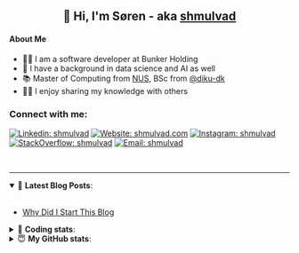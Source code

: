 <h2 align="center">
	👋 Hi, I'm Søren - aka <a href="https://shmulvad.com">shmulvad</a>
</h2>

#### About Me
- 👨‍💻 I am a software developer at Bunker Holding
- 🤖 I have a background in data science and AI as well
- 📚 Master of Computing from [NUS], BSc from [@diku-dk]
- 👨‍🏫 I enjoy sharing my knowledge with others

### Connect with me:

[![Linkedin: shmulvad](https://img.shields.io/badge/shmulvad-blue?style=flat&logo=Linkedin&logoColor=white)][linkedin]
[![Website: shmulvad.com](https://img.shields.io/badge/shmulvad.com-47CCCC?&style=flat&logo=Google-Chrome&logoColor=white)][website]
[![Instagram: shmulvad](https://img.shields.io/badge/-@shmulvad-purple?style=flat&logo=Instagram&logoColor=white)][instagram]
[![StackOverflow: shmulvad](https://img.shields.io/badge/shmulvad-FE7A16?style=flat&logo=stack-overflow&logoColor=white)][stackOverflow]
[![Email: shmulvad](https://img.shields.io/badge/shmulvad-D14836?style=flat&logo=gmail&logoColor=white)][mail]

<br />

---

<details open>
 <summary>📕 <b>Latest Blog Posts</b>: </summary>

<br>

<!-- BLOG-POST-LIST:START -->
- [Why Did I Start This Blog](https://shmulvad.com/blog/why-did-start-this-blog)
<!-- BLOG-POST-LIST:END -->

</details>

<!-- --- -->

<details>
 <summary>🤖 <b>Coding stats</b>: </summary>

<br>

NOTE: Doesn't track coding at work.

<!--START_SECTION:waka-->
![Code Time](http://img.shields.io/badge/Code%20Time-3%2C024%20hrs%2052%20mins-blue)

**I'm an Early 🐤** 

```text
🌞 Morning                1882 commits        ███████░░░░░░░░░░░░░░░░░░   27.33 % 
🌆 Daytime                2846 commits        ██████████░░░░░░░░░░░░░░░   41.32 % 
🌃 Evening                1519 commits        ██████░░░░░░░░░░░░░░░░░░░   22.06 % 
🌙 Night                  640 commits         ██░░░░░░░░░░░░░░░░░░░░░░░   09.29 % 
```


📊 **This Week I Spent My Time On** 

```text
💬 Programming Languages: 
Python                   4 hrs 53 mins       ████████░░░░░░░░░░░░░░░░░   32.75 % 
TypeScript               4 hrs 36 mins       ████████░░░░░░░░░░░░░░░░░   30.83 % 
Other                    3 hrs 21 mins       ██████░░░░░░░░░░░░░░░░░░░   22.50 % 
HTML                     44 mins             █░░░░░░░░░░░░░░░░░░░░░░░░   04.93 % 
Docker                   33 mins             █░░░░░░░░░░░░░░░░░░░░░░░░   03.68 % 

🔥 Editors: 
VS Code                  11 hrs 34 mins      ███████████████████░░░░░░   77.48 % 
Zsh                      3 hrs 21 mins       ██████░░░░░░░░░░░░░░░░░░░   22.50 % 
Sublime Text             0 secs              ░░░░░░░░░░░░░░░░░░░░░░░░░   00.02 % 

🐱‍💻 Projects: 
km24-core                13 hrs 39 mins      ███████████████████████░░   91.38 % 
datapakke-interface      52 mins             █░░░░░░░░░░░░░░░░░░░░░░░░   05.91 % 
sundhed                  12 mins             ░░░░░░░░░░░░░░░░░░░░░░░░░   01.35 % 
posthog-js               5 mins              ░░░░░░░░░░░░░░░░░░░░░░░░░   00.56 % 
company-scrapers         4 mins              ░░░░░░░░░░░░░░░░░░░░░░░░░   00.54 % 
```


 Last Updated on 26/01/2025 18:46:32 UTC
<!--END_SECTION:waka-->

</details>

<!-- --- -->

<details>
 <summary>😇 <b>My GitHub stats</b>: </summary>

<br>

<img align="left" alt="shmulvad's Github Stats" src="https://github-readme-stats.vercel.app/api?username=shmulvad&show_icons=true&hide_border=true" />

</details>



[website]: https://shmulvad.com
[linkedin]: https://linkedin.com/in/shmulvad
[instagram]: https://instagram.com/shmulvad
[stackOverflow]: https://stackoverflow.com/users/9248793/shmulvad
[mail]: mailto:shmulvad@gmail.com
[@diku-dk]: https://github.com/diku-dk
[github]: https://github.com/shmulvad
[NUS]: https://www.nus.edu.sg
